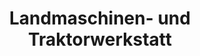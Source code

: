 ---
title: "Landmaschinen- und Traktorwerkstatt"
url: /egg-sz/landmaschinen-und-traktorwerkstatt/
shop: Autowerkstatt
---